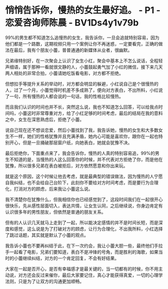 # 悄悄告诉你，慢热的女生最好追。 - P1 - 恋爱咨询师陈晨 - BV1Ds4y1v79b

99%的男生都不知道怎么追慢热的女生，我告诉你，一旦会追就特别容易，因为他们都是一个路数，这期视频只用一个案例让你不再迷惑，一定要看完，正确的做法在最后，我有个朋友小蕾，普普通通的新媒体从业者，很幽默。

兄弟缘特别好，在一次聚会上认识了女生小红，聚会中基本上不怎么说话，全程轻声细语，属于那种一看就很文静的人，小蕾鼓起勇气加了小红的微信，接下来几天两人相处的非常合拍，小蕾请她吃饭看电影，对方都不拒绝。

但想拉手等提升关系的举动时，对方都会明显的躲避，小红说自己是个很慢热的人，过了一个月，小蕾觉得时机差不多成熟了，便向对方表白，不出所料，小红说了一句，所有慢热的人都会说的一句话，我的性格比较慢热。

而且我们认识的时间也并不长，突然这么说，我也不知道怎么回答，可以给我点时间吗，小蕾这时非常尊重对方，给了小红足够的时间考虑，最后的结局在我的意料之中，女生在深思熟虑后，拒绝了小蕾。

说自己现在还不想谈恋爱，然后小蕾找到了我，我告诉她，慢热的女生和大多数女生不一样，她们的性格犹豫并且充满矛盾，她内心可能是喜欢你，跟你在一起也特别开心，但是一旦捅破那层窗户纸，向她表白，她就会犹豫不决。

最后拒绝你，下面重点来了，我会告诉你，慢热的人真的特别容易追，99%的男生不知道的是，当慢热的人这么回答你的时候，并不代表对方拒绝了你，而是他在犹豫，所以很多兄弟在表白被拒后，对方依然愿意和你出来玩。

就是这个原因，这个时候让他去考虑，就是最典型的错误做法，因为慢热的人宁愿自我纠结，也不会给自己台阶下，此刻你不要给对方时间考虑，而是要行为合理化，打消对方的顾虑，后来我让小蕾这么说。

我不清楚你在犹豫什么，但我相信你也已经感觉到了，这段时间我们在一起很开心很快乐，先从感性层面切入，表达共情，让女生认同，之后继续说，你身边肯定有认识很多年的男性朋友，但依然是普通的朋友关系。

但有的人认识几天就马上走到了一起，所以能决定感情的并不是时间长短，而是深度和感觉，这么说是为了打破对方的顾虑，让行为合理化，不出我所料，小红选择了跳过话题，其实就是默认了小蕾的观点。

我告诉小蕾也不要再纠结于此，在下一次约会，我让小蕾大胆一些，最终他们手拉手一起看了电影，兄弟们要知道，表白不是冲锋的号角，而是胜利的海歌，如果当时的小蕾继续纠结，对方的一个肯定回复，不会有好结果。

大家在一起是否开心，是否有幸福感才是最关键的，当一切都有的时候，你不用主动说，对方还会反过来催你，最后大家要记住，真心才能获得真爱，一切的心理学法则，只是为了让双方的沟通更加顺畅。

